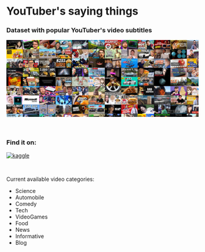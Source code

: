# YouTuber's saying things

### Dataset with popular YouTuber's video subtitles


![background](documentation/background.jpg)

<br/>

### Find it on:

[<img src='https://www.kaggle.com/static/images/site-logo.svg' alt='kaggle' height='40'>](https://www.kaggle.com/praneshmukhopadhyay)

<br/>

Current available video categories:
- Science
- Automobile
- Comedy
- Tech
- VideoGames
- Food
- News
- Informative
- Blog

